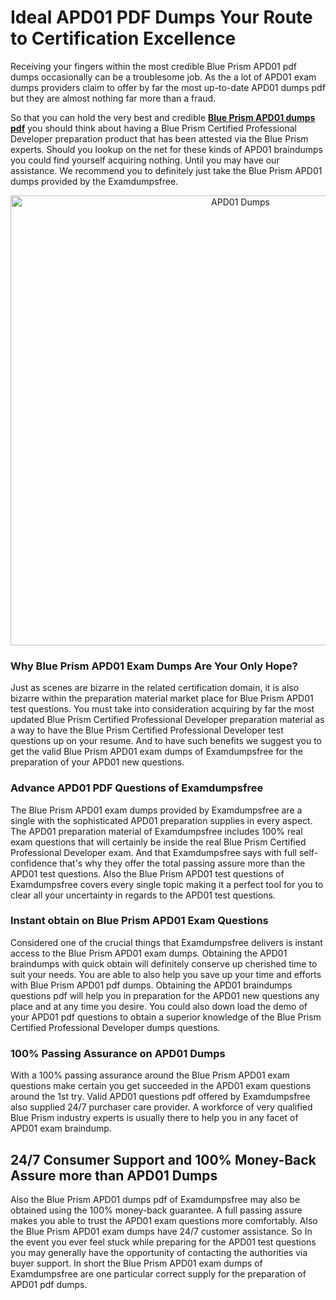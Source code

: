 <h1>Ideal APD01 PDF Dumps Your Route to Certification Excellence</h1>
<p>Receiving your fingers within the most credible Blue Prism APD01 pdf dumps occasionally can be a troublesome job. As the a lot of APD01 exam dumps providers claim to offer by far the most up-to-date APD01 dumps pdf but they are almost nothing far more than a fraud.</p>
<p>So that you can hold the very best and credible <strong><a href="https://examdumpsfree.com/APD01-exam-dumps">Blue Prism APD01 dumps pdf</a></strong> you should think about having a Blue Prism Certified Professional Developer preparation product that has been attested via the Blue Prism experts. Should you lookup on the net for these kinds of APD01 braindumps you could find yourself acquiring nothing. Until you may have our assistance. We recommend you to definitely just take the Blue Prism APD01 dumps provided by the Examdumpsfree.</p>
<p style="text-align: center;"><a href="https://examdumpsfree.com/APD01-exam-dumps"><img src="https://i.ibb.co/yV3fvNg/Exam-Dumps-Free.png" alt="APD01 Dumps" width="720" /></a></p>
<h3>Why Blue Prism APD01 Exam Dumps Are Your Only Hope?</h3>
<p>Just as scenes are bizarre in the related certification domain, it is also bizarre within the preparation material market place for Blue Prism APD01 test questions. You must take into consideration acquiring by far the most updated Blue Prism Certified Professional Developer preparation material as a way to have the Blue Prism Certified Professional Developer test questions up on your resume. And to have such benefits we suggest you to get the valid Blue Prism APD01 exam dumps of Examdumpsfree for the preparation of your APD01 new questions.</p>
<h3><strong>Advance APD01 PDF Questions of Examdumpsfree</strong></h3>
<p>The Blue Prism APD01 exam dumps provided by Examdumpsfree are a single with the sophisticated APD01 preparation supplies in every aspect. The APD01 preparation material of Examdumpsfree includes 100% real exam questions that will certainly be inside the real Blue Prism Certified Professional Developer exam. And that Examdumpsfree says with full self-confidence that's why they offer the total passing assure more than the APD01 test questions. Also the Blue Prism APD01 test questions of Examdumpsfree covers every single topic making it a perfect tool for you to clear all your uncertainty in regards to the APD01 test questions.</p>
<h3><strong>Instant obtain on Blue Prism APD01 Exam Questions</strong></h3>
<p>Considered one of the crucial things that Examdumpsfree delivers is instant access to the Blue Prism APD01 exam dumps. Obtaining the APD01 braindumps with quick obtain will definitely conserve up cherished time to suit your needs. You are able to also help you save up your time and efforts with Blue Prism APD01 pdf dumps. Obtaining the APD01 braindumps questions pdf will help you in preparation for the APD01 new questions any place and at any time you desire. You could also down load the demo of your APD01 pdf questions to obtain a superior knowledge of the Blue Prism Certified Professional Developer dumps questions.</p>
<h3><strong>100% Passing Assurance on APD01 Dumps</strong></h3>
<p>With a 100% passing assurance around the Blue Prism APD01 exam questions make certain you get succeeded in the APD01 exam questions around the 1st try. Valid APD01 questions pdf offered by Examdumpsfree also supplied 24/7 purchaser care provider. A workforce of very qualified Blue Prism industry experts is usually there to help you in any facet of APD01 exam braindump.</p>
<h2><strong>24/7 Consumer Support and 100% Money-Back Assure more than APD01 Dumps</strong></h2>
<p>Also the Blue Prism APD01 dumps pdf of Examdumpsfree may also be obtained using the 100% money-back guarantee. A full passing assure makes you able to trust the APD01 exam questions more comfortably. Also the Blue Prism APD01 exam dumps have 24/7 customer assistance. So In the event you ever feel stuck while preparing for the APD01 test questions you may generally have the opportunity of contacting the authorities via buyer support. In short the Blue Prism APD01 exam dumps of Examdumpsfree are one particular correct supply for the preparation of APD01 pdf dumps.</p>
<h3>&nbsp;</h3>
<h3>&nbsp;</h3>
